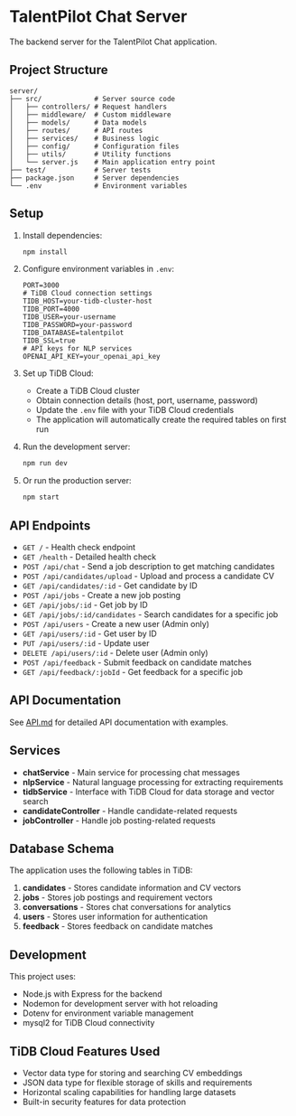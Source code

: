 # TalentPilot Chat Server

The backend server for the TalentPilot Chat application.

## Project Structure

```
server/
├── src/             # Server source code
│   ├── controllers/ # Request handlers
│   ├── middleware/  # Custom middleware
│   ├── models/      # Data models
│   ├── routes/      # API routes
│   ├── services/    # Business logic
│   ├── config/      # Configuration files
│   ├── utils/       # Utility functions
│   └── server.js    # Main application entry point
├── test/            # Server tests
├── package.json     # Server dependencies
└── .env             # Environment variables
```

## Setup

1. Install dependencies:
   ```bash
   npm install
   ```

2. Configure environment variables in `.env`:
   ```env
   PORT=3000
   # TiDB Cloud connection settings
   TIDB_HOST=your-tidb-cluster-host
   TIDB_PORT=4000
   TIDB_USER=your-username
   TIDB_PASSWORD=your-password
   TIDB_DATABASE=talentpilot
   TIDB_SSL=true
   # API keys for NLP services
   OPENAI_API_KEY=your_openai_api_key
   ```

3. Set up TiDB Cloud:
   - Create a TiDB Cloud cluster
   - Obtain connection details (host, port, username, password)
   - Update the `.env` file with your TiDB Cloud credentials
   - The application will automatically create the required tables on first run

4. Run the development server:
   ```bash
   npm run dev
   ```

5. Or run the production server:
   ```bash
   npm start
   ```

## API Endpoints

- `GET /` - Health check endpoint
- `GET /health` - Detailed health check
- `POST /api/chat` - Send a job description to get matching candidates
- `POST /api/candidates/upload` - Upload and process a candidate CV
- `GET /api/candidates/:id` - Get candidate by ID
- `POST /api/jobs` - Create a new job posting
- `GET /api/jobs/:id` - Get job by ID
- `GET /api/jobs/:id/candidates` - Search candidates for a specific job
- `POST /api/users` - Create a new user (Admin only)
- `GET /api/users/:id` - Get user by ID
- `PUT /api/users/:id` - Update user
- `DELETE /api/users/:id` - Delete user (Admin only)
- `POST /api/feedback` - Submit feedback on candidate matches
- `GET /api/feedback/:jobId` - Get feedback for a specific job

## API Documentation

See [API.md](API.md) for detailed API documentation with examples.

## Services

- **chatService** - Main service for processing chat messages
- **nlpService** - Natural language processing for extracting requirements
- **tidbService** - Interface with TiDB Cloud for data storage and vector search
- **candidateController** - Handle candidate-related requests
- **jobController** - Handle job posting-related requests

## Database Schema

The application uses the following tables in TiDB:

1. **candidates** - Stores candidate information and CV vectors
2. **jobs** - Stores job postings and requirement vectors
3. **conversations** - Stores chat conversations for analytics
4. **users** - Stores user information for authentication
5. **feedback** - Stores feedback on candidate matches

## Development

This project uses:
- Node.js with Express for the backend
- Nodemon for development server with hot reloading
- Dotenv for environment variable management
- mysql2 for TiDB Cloud connectivity

## TiDB Cloud Features Used

- Vector data type for storing and searching CV embeddings
- JSON data type for flexible storage of skills and requirements
- Horizontal scaling capabilities for handling large datasets
- Built-in security features for data protection